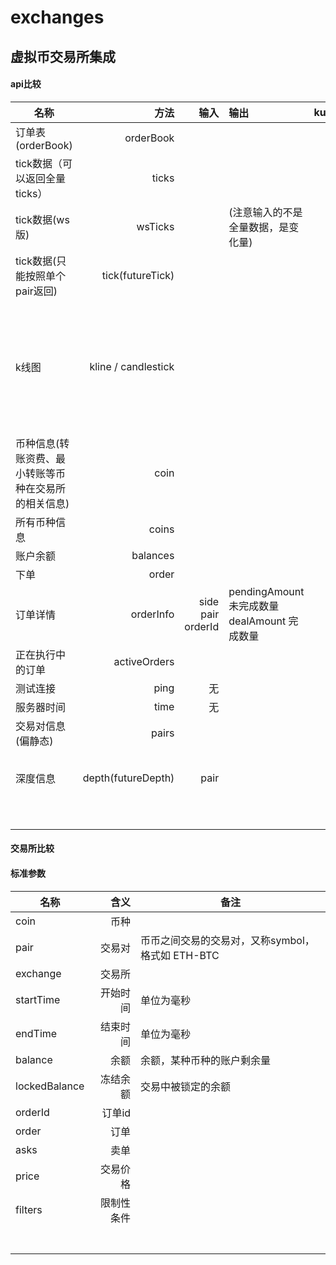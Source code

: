 # exchanges
## 虚拟币交易所集成

#### api比较
| 名称 | 方法  | 输入 | 输出 |kucoin  | [binance](https://github.com/binance-exchange/binance-official-api-docs/blob/master/rest-api.md) | bitfinex | [okex](https://github.com/okcoin-okex/OKEx.com-api-docs) |
| --------   | -----:  |-----:  |   :-----  |-----:  |  :----: | --------   | --------   |
| 订单表(orderBook) | orderBook |  || ✅ | ✅ ||  |
| tick数据（可以返回全量ticks） | ticks |  |  | ✅ |✅||  |
| tick数据(ws版) | wsTicks | | (注意输入的不是全量数据，是变化量) |  |✅|| |
| tick数据(只能按照单个pair返回) | tick(futureTick) | | |  ||| ✅ |
| k线图 | kline / candlestick |  |  | ✅ |✅  可选范围 1m  3m  5m  15m  30m  1h  2h  4h  6h  8h  12h  1d  3d  1w  1M||  |
| 币种信息(转账资费、最小转账等币种在交易所的相关信息) |coin |  |  | ✅ |||  |
| 所有币种信息 | coins |  | | ✅ |||  |
| 账户余额 | balances |  | | ✅ |||  |
| 下单 | order |  | | ✅ |||  |
| 订单详情 | orderInfo | side pair  orderId | pendingAmount  未完成数量dealAmount 完成数量 | ✅ |||  |
| 正在执行中的订单 | activeOrders |  |  | ✅ |✅||  |
| 测试连接 | ping | 无 | | |✅||  |
| 服务器时间 | time | 无 | | |✅||  |
| 交易对信息(偏静态) | pairs |  | | |✅||  |
| 深度信息 | depth(futureDepth) | pair | | |✅ limit 可选  5, 10, 20, 50, 100|| ✅ |
|  |  |  | | |||  |
|  |  |  | | |||  |
|  |  |  | | |||  |
|  |  |  | | |||  |
|  |  |  | | |||  |
|  |  |  | | |||  |

#### 交易所比较





#### 标准参数

| 名称 | 含义  | 备注  |
| --------   | -----:  | -----  |
| coin | 币种 |  |
| pair | 交易对 | 币币之间交易的交易对，又称symbol，格式如 ETH-BTC|
| exchange | 交易所 | |
| startTime| 开始时间| 单位为毫秒 |
| endTime| 结束时间| 单位为毫秒 |
| balance| 余额| 余额，某种币种的账户剩余量 |
| lockedBalance | 冻结余额 | 交易中被锁定的余额 |
| orderId | 订单id |  |
| order | 订单 |  |
| asks | 卖单 | |
| price | 交易价格 | |
| filters | 限制性条件 | |
|  |  | |
|  |  | |
|  |  | |
|  |  | |
|  |  | |
|  |  | |
|  |  | |

 